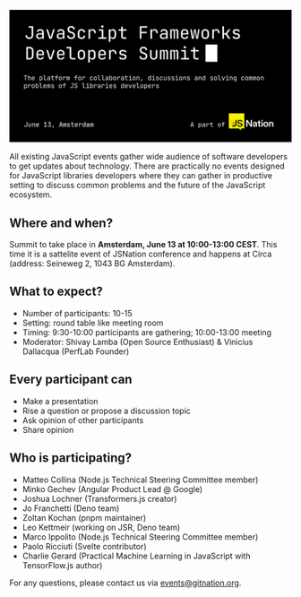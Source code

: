 ![JavaScript Frameworks Developers Summit](./header_new.gif?raw=true)

All existing JavaScript events gather wide audience of software developers to get updates about technology. There are practically no events designed for JavaScript libraries developers where they can gather in productive setting to discuss common problems and the future of the JavaScript ecosystem.

## Where and when?

Summit to take place in **Amsterdam, June 13 at 10:00-13:00 CEST**. 
This time it is a sattelite event of JSNation conference and happens at Circa (address: Seineweg 2, 1043 BG Amsterdam).

## What to expect?

- Number of participants: 10-15
- Setting: round table like meeting room
- Timing: 9:30-10:00 participants are gathering; 10:00-13:00 meeting
- Moderator: Shivay Lamba (Open Source Enthusiast) & Vinicius Dallacqua (PerfLab Founder)

## Every participant can
- Make a presentation
- Rise a question or propose a discussion topic
- Ask opinion of other participants
- Share opinion

## Who is participating?

 - Matteo Collina (Node.js Technical Steering Committee member)
 - Minko Gechev (Angular Product Lead @ Google)
 - Joshua Lochner (Transformers.js creator)
 - Jo Franchetti (Deno team)
 - Zoltan Kochan (pnpm maintainer)
 - Leo Kettmeir (working on JSR, Deno team)
 - Marco Ippolito (Node.js Technical Steering Committee member)
 - Paolo Ricciuti (Svelte contributor)
 - Charlie Gerard (Practical Machine Learning in JavaScript with TensorFlow.js author)

For any questions, please contact us via events@gitnation.org.
